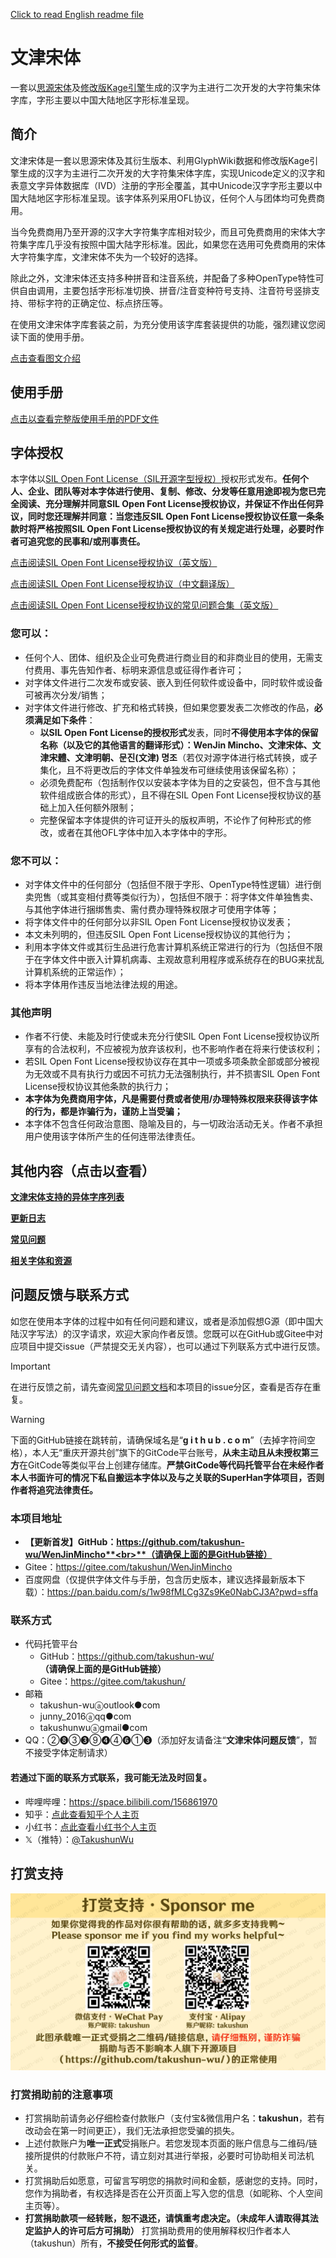[Click to read English readme file](./README-en.md)

# 文津宋体
一套以[思源宋体](https://github.com/adobe-fonts/source-han-serif)及[修改版Kage引擎](https://github.com/ge9/kage-engine-2/)生成的汉字为主进行二次开发的大字符集宋体字库，字形主要以中国大陆地区字形标准呈现。

## 简介
文津宋体是一套以思源宋体及其衍生版本、利用GlyphWiki数据和修改版Kage引擎生成的汉字为主进行二次开发的大字符集宋体字库，实现Unicode定义的汉字和表意文字异体数据库（IVD）注册的字形全覆盖，其中Unicode汉字字形主要以中国大陆地区字形标准呈现。该字体系列采用OFL协议，任何个人与团体均可免费商用。

当今免费商用乃至开源的汉字大字符集字库相对较少，而且可免费商用的宋体大字符集字库几乎没有按照中国大陆字形标准。因此，如果您在选用可免费商用的宋体大字符集字库，文津宋体不失为一个较好的选择。

除此之外，文津宋体还支持多种拼音和注音系统，并配备了多种OpenType特性可供自由调用，主要包括字形标准切换、拼音/注音变种符号支持、注音符号竖排支持、带标字符的正确定位、标点挤压等。

在使用文津宋体字库套装之前，为充分使用该字库套装提供的功能，强烈建议您阅读下面的使用手册。

[点击查看图文介绍](./INTRODUCE.md)

## 使用手册
[点击以查看完整版使用手册的PDF文件](doc/manual.pdf)

## 字体授权
本字体以[SIL Open Font License（SIL开源字型授权）](https://openfontlicense.org/open-font-license-official-text/)授权形式发布。**任何个人、企业、团队等对本字体进行使用、复制、修改、分发等任意用途即视为您已完全阅读、充分理解并同意SIL Open Font License授权协议，并保证不作出任何异议，同时您还理解并同意：当您违反SIL Open Font License授权协议任意一条条款时将严格按照SIL Open Font License授权协议的有关规定进行处理，必要时作者可追究您的民事和/或刑事责任。**

[点击阅读SIL Open Font License授权协议（英文版）](LICENSE.md)

[点击阅读SIL Open Font License授权协议（中文翻译版）](LICENSE-zh.md)

[点击阅读SIL Open Font License授权协议的常见问题合集（英文版）](https://openfontlicense.org/ofl-faq/)
### 您可以：
- 任何个人、团体、组织及企业可免费进行商业目的和非商业目的使用，无需支付费用、事先告知作者、标明来源信息或征得作者许可；
- 对字体文件进行二次发布或安装、嵌入到任何软件或设备中，同时软件或设备可被再次分发/销售；
- 对字体文件进行修改、扩充和格式转换，但如果您要发表二次修改的作品，**必须满足如下条件**：
    - **以SIL Open Font License的授权形式**发表，同时**不得使用本字体的保留名称（以及它的其他语言的翻译形式）：WenJin Mincho、<span lang="zh-Hans">文津宋体</span>、<span lang="zh-Hant">文津宋體</span>、<span lang="ja">文津明朝</span>、<span lang="ko">문진(文津) 명조</span>**（若仅对源字体进行格式转换，或子集化，且不将更改后的字体文件单独发布可继续使用该保留名称）；
    - 必须免费配布（包括制作仅以安装本字体为目的之安装包，但不含与其他软件组成嵌合体的形式），且不得在SIL Open Font License授权协议的基础上加入任何额外限制；
    - 完整保留本字体提供的许可证开头的版权声明，不论作了何种形式的修改，或者在其他OFL字体中加入本字体中的字形。
### 您不可以：
- 对字体文件中的任何部分（包括但不限于字形、OpenType特性逻辑）进行倒卖兜售（或其变相付费等类似行为），包括但不限于：将字体文件单独售卖、与其他字体进行捆绑售卖、需付费办理特殊权限才可使用字体等；
- 将字体文件中的任何部分以非SIL Open Font License授权协议发表；
- 本文未列明的，但违反SIL Open Font License授权协议的其他行为；
- 利用本字体文件或其衍生品进行危害计算机系统正常进行的行为（包括但不限于在字体文件中嵌入计算机病毒、主观故意利用程序或系统存在的BUG来扰乱计算机系统的正常运作）；
- 将本字体用作违反当地法律法规的用途。
### 其他声明
- 作者不行使、未能及时行使或未充分行使SIL Open Font License授权协议所享有的合法权利，不应被视为放弃该权利，也不影响作者在将来行使该权利；
- 若SIL Open Font License授权协议存在其中一项或多项条款全部或部分被视为无效或不具有执行力或因不可抗力无法强制执行，并不损害SIL Open Font License授权协议其他条款的执行力；
- **本字体为免费商用字体，凡是需要付费或者使用/办理特殊权限来获得该字体的行为，都是诈骗行为，谨防上当受骗；**
- 本字体不包含任何政治意图、隐喻及目的，与一切政治活动无关。作者不承担用户使用该字体所产生的任何连带法律责任。

## 其他内容（点击以查看）
**[文津宋体支持的异体字序列表](doc/ivdcharts.pdf)**

**[更新日志](CHANGELOG.md)**

**[常见问题](FAQ.md)**

**[相关字体和资源](RELATED.md)**

## 问题反馈与联系方式
如您在使用本字体的过程中如有任何问题和建议，或者是添加假想G源（即中国大陆汉字写法）的汉字请求，欢迎大家向作者反馈。您既可以在GіtΗub或Gitee中对应项目中提交issue（严禁提交无关内容），也可以通过下列联系方式中进行反馈。

> [!IMPORTANT]
>
> 在进行反馈之前，请先查阅[常见问题文档](FAQ.md)和本项目的issue分区，查看是否存在重复。

> [!WARNING]
>
> 下面的GіtΗub链接在跳转前，请确保域名是“**g i t h u b . c o m**”（去掉字符间空格），本人无“重庆开源共创”旗下的GitCode平台账号，**从未主动且从未授权第三方**在GitCode等类似平台上创建存储库。**严禁GitCode等代码托管平台在未经作者本人书面许可的情况下私自搬运本字体以及与之关联的SuperHan字体项目，否则作者将追究法律责任。**
### 本项目地址
- **【更新首发】GіtΗub：https://github.com/takushun-wu/WenJinMincho**<br>**（请确保上面的是GіtΗub链接）**
- Gitee：https://gitee.com/takushun/WenJinMincho
- 百度网盘（仅提供字体文件与手册，包含历史版本，建议选择最新版本下载）：https://pan.baidu.com/s/1w98fMLCg3Zs9Ke0NabCJ3A?pwd=sffa
### 联系方式
- 代码托管平台
    * GіtΗub：https://github.com/takushun-wu/<br>**（请确保上面的是GіtΗub链接）**
    * Gitee：https://gitee.com/takushun/
- 邮箱
    * takushun-wuⓐoutlook●com
    * junny_2016ⓐqq●com
    * takushunwuⓐgmail●com
- QQ：②❽③❸⑨❹④❻①❸（添加好友请备注“**文津宋体问题反馈**”，暂不接受字体定制请求）
#### 若通过下面的联系方式联系，我可能无法及时回复。
- 哔哩哔哩：https://space.bilibili.com/156861970
- 知乎：[点此查看知乎个人主页](https://www.zhihu.com/people/wu-zhuo-jun-78)
- 小红书：[点此查看小红书个人主页](https://www.xiaohongshu.com/user/profile/674b1b38000000001d02ed26)
- 𝕏（推特）：[@TakushunWu](https://x.com/TakushunWu)

## 打赏支持
![微信支付&支付宝](pic/donate.png)
### 打赏捐助前的注意事项
- 打赏捐助前请务必仔细检查付款账户（支付宝&微信用户名：**takushun**，若有改动会在第一时间更正），我们无法承担您受骗的损失。
- 上述付款账户为**唯一正式**受捐账户。若您发现本页面的账户信息与二维码/链接所提供的付款账户不符，请立刻对其进行举报，必要时可协助相关司法机关。
- 打赏捐助后如愿意，可留言写明您的捐款时间和金额，感谢您的支持。同时，您作为捐助者，有权选择是否在公开页面上写入您的信息（如昵称、个人空间主页等）。
- **打赏捐助款项一经转账，恕不退还，请慎重考虑决定。（未成年人请取得其法定监护人的许可后方可捐助）** 打赏捐助费用的使用解释权归作者本人（takushun）所有，**不接受任何形式的监督**。
